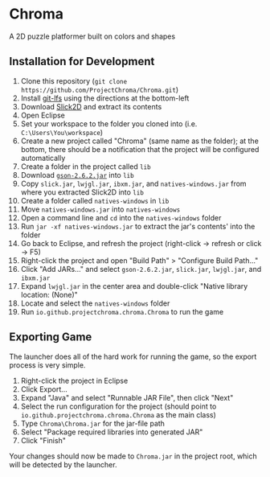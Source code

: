 # Chroma
A 2D puzzle platformer built on colors and shapes

## Installation for Development

1. Clone this repository (`git clone https://github.com/ProjectChroma/Chroma.git`)
1. Install [git-lfs](https://git-lfs.github.com/) using the directions at the bottom-left
1. Download [Slick2D](http://slick.ninjacave.com/) and extract its contents
1. Open Eclipse
1. Set your workspace to the folder you cloned into (i.e. `C:\Users\You\workspace`)
1. Create a new project called "Chroma" (same name as the folder); at the bottom, there should be a notification that the project will be configured automatically
1. Create a folder in the project called `lib`
1. Download [`gson-2.6.2.jar`](http://repo1.maven.org/maven2/com/google/code/gson/gson/2.6.2/) into `lib`
1. Copy `slick.jar`, `lwjgl.jar`, `ibxm.jar`, and `natives-windows.jar` from where you extracted Slick2D into `lib`
1. Create a folder called `natives-windows` in `lib`
1. Move `natives-windows.jar` into `natives-windows`
1. Open a command line and `cd` into the `natives-windows` folder
1. Run `jar -xf natives-windows.jar` to extract the jar's contents' into the folder
1. Go back to Eclipse, and refresh the project (right-click -> refresh or click -> F5)
1. Right-click the project and open "Build Path" > "Configure Build Path..."
1. Click "Add JARs..." and select `gson-2.6.2.jar`, `slick.jar`, `lwjgl.jar`, and `ibxm.jar`
1. Expand `lwjgl.jar` in the center area and double-click "Native library location: (None)"
1. Locate and select the `natives-windows` folder
1. Run `io.github.projectchroma.chroma.Chroma` to run the game

## Exporting Game
The launcher does all of the hard work for running the game, so the export process is very simple.

1. Right-click the project in Eclipse
1. Click Export...
1. Expand "Java" and select "Runnable JAR File", then click "Next"
1. Select the run configuration for the project (should point to `io.github.projectchroma.chroma.Chroma` as the main class)
1. Type `Chroma\Chroma.jar` for the jar-file path
1. Select "Package required libraries into generated JAR"
1. Click "Finish"

Your changes should now be made to `Chroma.jar` in the project root, which will be detected by the launcher.
